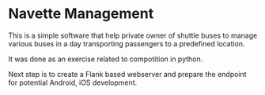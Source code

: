 Navette Management
==========

This is a simple software that help private owner of shuttle buses to manage various buses in a day transporting passengers to a predefined location.

It was done as an exercise related to compotition in python.

Next step is to create a Flank based webserver and prepare the endpoint for potential Android, iOS development.
